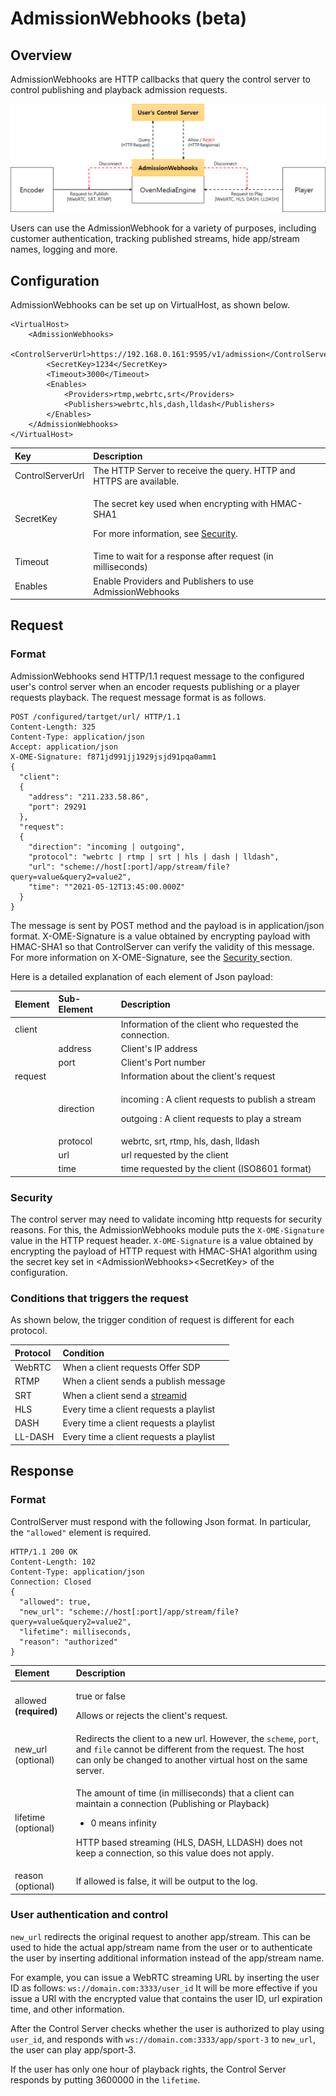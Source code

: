 # AdmissionWebhooks \(beta\)

## Overview

AdmissionWebhooks are HTTP callbacks that query the control server to control publishing and playback admission requests.

![](../.gitbook/assets/image%20%2832%29.png)

Users can use the AdmissionWebhook for a variety of purposes, including customer authentication, tracking published streams, hide app/stream names, logging and more.

## Configuration

AdmissionWebhooks can be set up on VirtualHost, as shown below.

```markup
<VirtualHost>
	<AdmissionWebhooks>
		<ControlServerUrl>https://192.168.0.161:9595/v1/admission</ControlServerUrl>
		<SecretKey>1234</SecretKey>
		<Timeout>3000</Timeout>
		<Enables>
			<Providers>rtmp,webrtc,srt</Providers>
			<Publishers>webrtc,hls,dash,lldash</Publishers>
		</Enables>
	</AdmissionWebhooks>
</VirtualHost>
```

<table>
  <thead>
    <tr>
      <th style="text-align:left">Key</th>
      <th style="text-align:left">Description</th>
    </tr>
  </thead>
  <tbody>
    <tr>
      <td style="text-align:left">ControlServerUrl</td>
      <td style="text-align:left">The HTTP Server to receive the query. HTTP and HTTPS are available.</td>
    </tr>
    <tr>
      <td style="text-align:left">SecretKey</td>
      <td style="text-align:left">
        <p>The secret key used when encrypting with HMAC-SHA1</p>
        <p>For more information, see <a href="admission-webhooks.md#security">Security</a>.</p>
      </td>
    </tr>
    <tr>
      <td style="text-align:left">Timeout</td>
      <td style="text-align:left">Time to wait for a response after request (in milliseconds)</td>
    </tr>
    <tr>
      <td style="text-align:left">Enables</td>
      <td style="text-align:left">Enable Providers and Publishers to use AdmissionWebhooks</td>
    </tr>
  </tbody>
</table>

## Request

### Format

AdmissionWebhooks send HTTP/1.1 request message to the configured user's control server when an encoder requests publishing or a player requests playback. The request message format is as follows.

```http
POST /configured/tartget/url/ HTTP/1.1
Content-Length: 325
Content-Type: application/json
Accept: application/json
X-OME-Signature: f871jd991jj1929jsjd91pqa0amm1
{
  "client": 
  {
    "address": "211.233.58.86",
    "port": 29291
  },
  "request":
  {
    "direction": "incoming | outgoing",
    "protocol": "webrtc | rtmp | srt | hls | dash | lldash",
    "url": "scheme://host[:port]/app/stream/file?query=value&query2=value2",
    "time": ""2021-05-12T13:45:00.000Z"
  }
}
```

The message is sent by POST method and the payload is in application/json format. X-OME-Signature is a value obtained by encrypting payload with HMAC-SHA1 so that ControlServer can verify the validity of this message. For more information on X-OME-Signature, see the [Security ](admission-webhooks.md#security)section.

Here is a detailed explanation of each element of Json payload:

<table>
  <thead>
    <tr>
      <th style="text-align:left">Element</th>
      <th style="text-align:left">Sub-Element</th>
      <th style="text-align:left">Description</th>
    </tr>
  </thead>
  <tbody>
    <tr>
      <td style="text-align:left">client</td>
      <td style="text-align:left"></td>
      <td style="text-align:left">Information of the client who requested the connection.</td>
    </tr>
    <tr>
      <td style="text-align:left"></td>
      <td style="text-align:left">address</td>
      <td style="text-align:left">Client&apos;s IP address</td>
    </tr>
    <tr>
      <td style="text-align:left"></td>
      <td style="text-align:left">port</td>
      <td style="text-align:left">Client&apos;s Port number</td>
    </tr>
    <tr>
      <td style="text-align:left">request</td>
      <td style="text-align:left"></td>
      <td style="text-align:left">Information about the client&apos;s request</td>
    </tr>
    <tr>
      <td style="text-align:left"></td>
      <td style="text-align:left">direction</td>
      <td style="text-align:left">
        <p>incoming : A client requests to publish a stream</p>
        <p>outgoing : A client requests to play a stream</p>
      </td>
    </tr>
    <tr>
      <td style="text-align:left"></td>
      <td style="text-align:left">protocol</td>
      <td style="text-align:left">webrtc, srt, rtmp, hls, dash, lldash</td>
    </tr>
    <tr>
      <td style="text-align:left"></td>
      <td style="text-align:left">url</td>
      <td style="text-align:left">url requested by the client</td>
    </tr>
    <tr>
      <td style="text-align:left"></td>
      <td style="text-align:left">time</td>
      <td style="text-align:left">time requested by the client (ISO8601 format)</td>
    </tr>
  </tbody>
</table>

### Security

The control server may need to validate incoming http requests for security reasons. For this, the AdmissionWebhooks module puts the `X-OME-Signature` value in the HTTP request header. `X-OME-Signature` is a value obtained by encrypting the payload of HTTP request with HMAC-SHA1 algorithm using the secret key set in &lt;AdmissionWebhooks&gt;&lt;SecretKey&gt; of the configuration.

### Conditions that triggers the request

As shown below, the trigger condition of request is different for each protocol.

| Protocol  | Condition |
| :--- | :--- |
| WebRTC | When a client requests Offer SDP |
| RTMP | When a client sends a publish message |
| SRT | When a client send a [streamid](https://airensoft.gitbook.io/ovenmediaengine/live-source/srt-beta#encoders-and-streamid) |
| HLS | Every time a client requests a playlist |
| DASH | Every time a client requests a playlist |
| LL-DASH | Every time a client requests a playlist |

## Response 

### Format

ControlServer must respond with the following Json format. In particular, the `"allowed"` element is required.

```http
HTTP/1.1 200 OK
Content-Length: 102
Content-Type: application/json
Connection: Closed
{
  "allowed": true,
  "new_url": "scheme://host[:port]/app/stream/file?query=value&query2=value2",
  "lifetime": milliseconds,
  "reason": "authorized"
}
```

<table>
  <thead>
    <tr>
      <th style="text-align:left">Element</th>
      <th style="text-align:left">Description</th>
    </tr>
  </thead>
  <tbody>
    <tr>
      <td style="text-align:left">allowed <b>(required)</b>
      </td>
      <td style="text-align:left">
        <p>true or false</p>
        <p>Allows or rejects the client&apos;s request.</p>
      </td>
    </tr>
    <tr>
      <td style="text-align:left">new_url (optional)</td>
      <td style="text-align:left">Redirects the client to a new url. However, the <code>scheme</code>, <code>port</code>,
        and <code>file</code> cannot be different from the request. The host can
        only be changed to another virtual host on the same server.</td>
    </tr>
    <tr>
      <td style="text-align:left">lifetime (optional)</td>
      <td style="text-align:left">
        <p>The amount of time (in milliseconds) that a client can maintain a connection
          (Publishing or Playback)</p>
        <ul>
          <li>0 means infinity</li>
        </ul>
        <p>HTTP based streaming (HLS, DASH, LLDASH) does not keep a connection, so
          this value does not apply.</p>
      </td>
    </tr>
    <tr>
      <td style="text-align:left">reason (optional)</td>
      <td style="text-align:left">If allowed is false, it will be output to the log.</td>
    </tr>
  </tbody>
</table>

### User authentication and control

`new_url` redirects the original request to another app/stream. This can be used to hide the actual app/stream name from the user or to authenticate the user by inserting additional information instead of the app/stream name.

For example, you can issue a WebRTC streaming URL by inserting the user ID as follows: `ws://domain.com:3333/user_id` It will be more effective if you issue a URl with the encrypted value that contains the user ID, url expiration time, and other information. 

After the Control Server checks whether the user is authorized to play using `user_id`, and responds with `ws://domain.com:3333/app/sport-3` to `new_url`, the user can play app/sport-3.

If the user has only one hour of playback rights, the Control Server responds by putting 3600000 in the `lifetime`.

